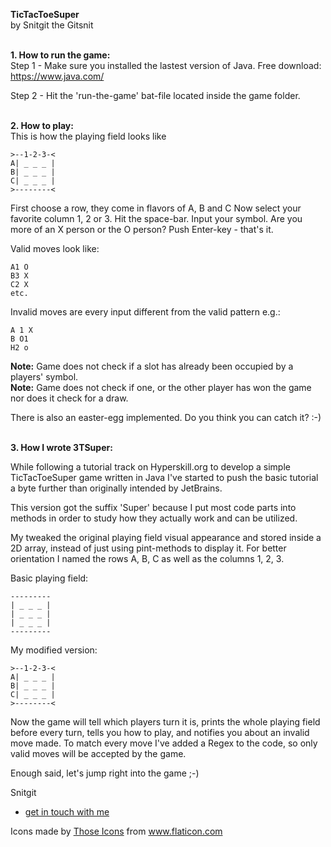 **TicTacToeSuper**  
by Snitgit the Gitsnit  
  
<br>**1. How to run the game:**  
Step 1 - Make sure you installed the lastest version of Java.
Free download:  
https://www.java.com/

Step 2 - Hit the 'run-the-game' bat-file located inside the game folder.

<br>**2. How to play:**  
This is how the playing field looks like

```
>--1-2-3-<
A| _ _ _ |
B| _ _ _ |    
C| _ _ _ |
>--------<
```
First choose a row, they come in flavors of A, B and C
Now select your favorite column 1, 2 or 3.
Hit the space-bar.
Input your symbol. Are you more of an X person or the O person?
Push Enter-key - that's it.

Valid moves look like:
```
A1 O
B3 X
C2 X
etc.
```
Invalid moves are every input different from the valid pattern e.g.:
```
A 1 X
B O1
H2 o
```

**Note:** Game does not check if a slot has already been occupied by a players' symbol.  
**Note:** Game does not check if one, or the other player has won the game nor does
it check for a draw.


There is also an easter-egg implemented. Do you think you can catch it? :-)


<br>**3. How I wrote 3TSuper:**

While following a tutorial track on Hyperskill.org to develop a simple TicTacToeSuper game
written in Java I've started to push the basic tutorial a byte further than
originally intended by JetBrains.

This version got the suffix 'Super' because I put most code parts into methods in order to 
study how they actually work and can be utilized.

My tweaked the original playing field visual appearance and stored inside a 2D array,
instead of just using pint-methods to display it.
For better orientation I named the rows A, B, C as well as the columns 1, 2, 3.

Basic playing field:
```
---------
| _ _ _ |
| _ _ _ |    
| _ _ _ |
---------
```
My modified version:
```
>--1-2-3-<
A| _ _ _ |
B| _ _ _ |    
C| _ _ _ |
>--------<
```

Now the game will tell which players turn it is, prints the whole playing field before
every turn, tells you how to play, and notifies you about an invalid move made. 
To match every move I've added a Regex to the code, so only valid moves will be accepted
by the game.

Enough said, let's jump right into the game ;-)

Snitgit  
* [get in touch with me](https://github.com/SnitgitTheGitsnit)
  
Icons made by <a href="https://www.flaticon.com/authors/those-icons" title="Those Icons">Those Icons</a> from <a href="https://www.flaticon.com/" title="Flaticon"> www.flaticon.com </a>